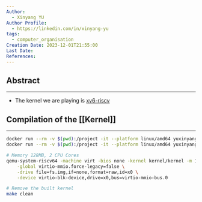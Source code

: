 ```yaml
---
Author:
  - Xinyang YU
Author Profile:
  - https://linkedin.com/in/xinyang-yu
tags:
  - computer_organisation
Creation Date: 2023-12-01T21:55:00
Last Date: 
References:
---
```

## Abstract
---
- The kernel we are playing is [xv6-riscv](https://github.com/mit-pdos/xv6-riscv)


## Compilation of the [[Kernel]]
---
```bash
docker run --rm -v $(pwd):/project -it --platform linux/amd64 yuxinyang/rv-tool-chain:latest make
docker run --rm -v $(pwd):/project -it --platform linux/amd64 yuxinyang/rv-tool-chain:latest make fs.img

# Memory 128MB, 2 CPU Cores 
qemu-system-riscv64 -machine virt -bios none -kernel kernel/kernel -m 128M -smp 2 -nographic \
	-global virtio-mmio.force-legacy=false \
	-drive file=fs.img,if=none,format=raw,id=x0 \
	-device virtio-blk-device,drive=x0,bus=virtio-mmio-bus.0

# Remove the built kernel
make clean
```